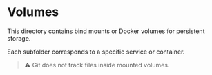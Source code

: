 # Volumes

This directory contains bind mounts or Docker volumes for persistent storage.

Each subfolder corresponds to a specific service or container.

> ⚠️ Git does not track files inside mounted volumes.

